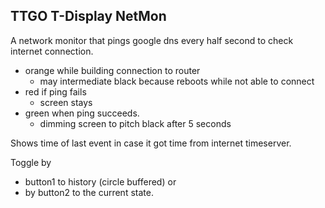 ## TTGO T-Display NetMon

A network monitor that pings google dns every half second to check internet connection.

+ orange while building connection to router
  + may intermediate black because reboots while not able to connect
+ red if ping fails
  + screen stays
+ green when ping succeeds.
  + dimming screen to pitch black after 5 seconds 

Shows time of last event in case it got time from internet timeserver.

Toggle by 
* button1 to history (circle buffered)
or 
* by button2 to the current state.